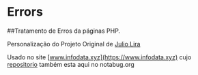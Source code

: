 # Errors
##Tratamento de Erros da páginas PHP. 

Personalização do Projeto Original de [Julio Lira](https://notabug.org/Jul10l1r4/Exemplos-API-http-memes)

Usado no site [www.infodata.xyz](https://www.infodata.xyz) cujo [repositorio](https://notabug.org/NicolasMCP/infodata.xyz) também esta aqui no notabug.org